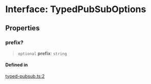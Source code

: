 # Interface: TypedPubSubOptions

## Properties

### prefix?

> `optional` **prefix**: `string`

#### Defined in

[typed-pubsub.ts:2](https://github.com/andreisergiu98/baeta/blob/277f62f15bfdecc05d507a84e60b62e5bc08a747/packages/subscriptions-pubsub/lib/typed-pubsub.ts#L2)
